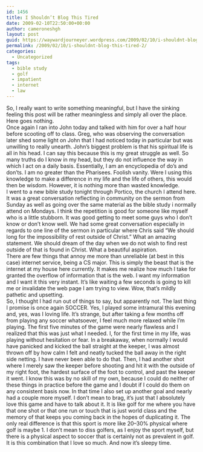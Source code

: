 ```yaml
---
id: 1456
title: I Shouldn’t Blog This Tired
date: 2009-02-10T22:50:00+00:00
author: cameroneshgh
layout: post
guid: https://waywardjourneyer.wordpress.com/2009/02/10/i-shouldnt-blog-this-tired-2/
permalink: /2009/02/10/i-shouldnt-blog-this-tired-2/
categories:
  - Uncategorized
tags:
  - bible study
  - golf
  - impatient
  - internet
  - law
---
```

So, I really want to write something meaningful, but I have the sinking feeling this post will be rather meaningless and simply all over the place. Here goes nothing.  
Once again I ran into John today and talked with him for over a half hour before scooting off to class. Greg, who was observing the conversation later shed some light on John that I had noticed today in particular but was unwilling to really unearth. John’s biggest problem is that his spiritual life is all in his head. I can say this because this is my great struggle as well. So many truths do I know in my head, but they do not influence the way in which I act on a daily basis. Essentially, I am an encyclopedia of do’s and don’ts. I am no greater than the Pharisees. Foolish vanity. Were I using this knowledge to make a difference in my life and the life of others, this would then be wisdom. However, it is nothing more than wasted knowledge.  
I went to a new bible study tonight through Portico, the church I attend here. It was a great conversation reflecting in community on the sermon from Sunday as well as going over the same material as the bible study i normally attend on Mondays. I think the repetition is good for someone like myself who is a little stubborn. It was good getting to meet some guys who I don’t know or don’t know well. We had some great conversation especially in regards to one line of the sermon in particular where Chris said “We should long for the impossibility of rest outside of Christ.” What an amazing statement. We should dream of the day when we do not wish to find rest outside of that is found in Christ. What a beautiful aspiration.  
There are few things that annoy me more than unreliable (at best in this case) internet service, being a CS major. This is simply the beast that is the internet at my house here currently. It makes me realize how much I take for granted the overflow of information that is the web. I want my information and I want it this very instant. It’s like waiting a few seconds is going to kill me or invalidate the web page I am trying to view. Wow, that’s mildly pathetic and upsetting.  
So, I thought I had run out of things to say, but apparently not. The last thing I promise is once again SOCCER. Yes, I played some intramural this evening and, yes, was I loving life. It’s strange, but after taking a few months off from playing any soccer whatsoever, I feel much more relaxed while I’m playing. The first five minutes of the game were nearly flawless and I realized that this was just what I needed. I, for the first time in my life, was playing without hesitation or fear. In a breakaway, when normally I would have panicked and kicked the ball straight at the keeper, I was almost thrown off by how calm I felt and neatly tucked the ball away in the right side netting. I have never been able to do that. Then, I had another shot where I merely saw the keeper before shooting and hit it with the outside of my right foot, the hardest surface of the foot to control, and past the keeper it went. I know this was by no skill of my own, because I could do neither of these things in practice before the game and I doubt if I could do them on any consistent basis now. In that time I also set up another goal and nearly had a couple more myself. I don’t mean to brag, it’s just that I absolutely love this game and have to talk about it. It is like golf for me where you have that one shot or that one run or touch that is just world class and the memory of that keeps you coming back in the hopes of duplicating it. The only real difference is that this sport is more like 20–30% physical where golf is maybe 1. I don’t mean to diss golfers, as I enjoy the sport myself, but there is a physical aspect to soccer that is certainly not as prevalent in golf. It is this combination that I love so much. And now it’s sleepy time.